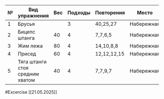 
| №   | Вид упражнения                  | Вес | Подходы | Повторения  | Место      |
| --- | ------------------------------- | --- | ------- | ----------- | ---------- |
| 1   | Брусья                          |     | 3       | 40,25,27    | Набережная |
| 2   | Бицепс штанга                   | 40  | 4       | 7,7,6,5     | Набережная |
| 3   | Жим лежа                        | 80  | 4       | 14,10,8,8   | Набережная |
| 4   | Присед                          | 60  | 4       | 12,12,12,15 | Набережная |
| 5   | Тяга штанги стоя средним хватом | 40  | 4       | 7,7,9,7     | Набережная |

#Excercise
[[21.05.2025]]